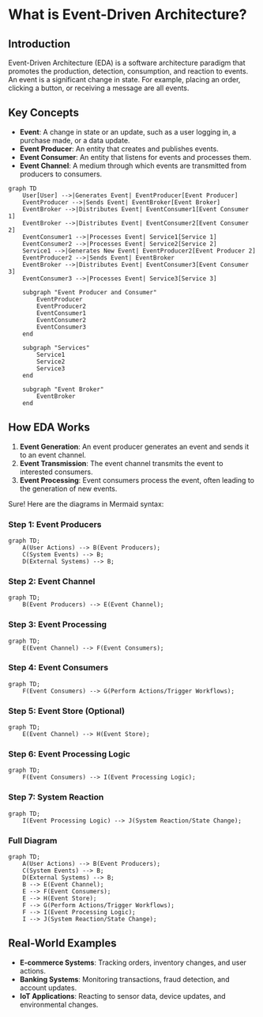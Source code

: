 # What is Event-Driven Architecture?

## Introduction
Event-Driven Architecture (EDA) is a software architecture paradigm that promotes the production, detection, consumption, and reaction to events. An event is a significant change in state. For example, placing an order, clicking a button, or receiving a message are all events.

## Key Concepts
- **Event**: A change in state or an update, such as a user logging in, a purchase made, or a data update.
- **Event Producer**: An entity that creates and publishes events.
- **Event Consumer**: An entity that listens for events and processes them.
- **Event Channel**: A medium through which events are transmitted from producers to consumers.

```mermaid
graph TD
    User[User] -->|Generates Event| EventProducer[Event Producer]
    EventProducer -->|Sends Event| EventBroker[Event Broker]
    EventBroker -->|Distributes Event| EventConsumer1[Event Consumer 1]
    EventBroker -->|Distributes Event| EventConsumer2[Event Consumer 2]
    EventConsumer1 -->|Processes Event| Service1[Service 1]
    EventConsumer2 -->|Processes Event| Service2[Service 2]
    Service1 -->|Generates New Event| EventProducer2[Event Producer 2]
    EventProducer2 -->|Sends Event| EventBroker
    EventBroker -->|Distributes Event| EventConsumer3[Event Consumer 3]
    EventConsumer3 -->|Processes Event| Service3[Service 3]

    subgraph "Event Producer and Consumer"
        EventProducer
        EventProducer2
        EventConsumer1
        EventConsumer2
        EventConsumer3
    end

    subgraph "Services"
        Service1
        Service2
        Service3
    end

    subgraph "Event Broker"
        EventBroker
    end
```

## How EDA Works
1. **Event Generation**: An event producer generates an event and sends it to an event channel.
2. **Event Transmission**: The event channel transmits the event to interested consumers.
3. **Event Processing**: Event consumers process the event, often leading to the generation of new events.

Sure! Here are the diagrams in Mermaid syntax:

### Step 1: Event Producers
```mermaid
graph TD;
    A(User Actions) --> B(Event Producers);
    C(System Events) --> B;
    D(External Systems) --> B;
```

### Step 2: Event Channel
```mermaid
graph TD;
    B(Event Producers) --> E(Event Channel);
```

### Step 3: Event Processing
```mermaid
graph TD;
    E(Event Channel) --> F(Event Consumers);
```

### Step 4: Event Consumers
```mermaid
graph TD;
    F(Event Consumers) --> G(Perform Actions/Trigger Workflows);
```

### Step 5: Event Store (Optional)
```mermaid
graph TD;
    E(Event Channel) --> H(Event Store);
```

### Step 6: Event Processing Logic
```mermaid
graph TD;
    F(Event Consumers) --> I(Event Processing Logic);
```

### Step 7: System Reaction
```mermaid
graph TD;
    I(Event Processing Logic) --> J(System Reaction/State Change);
```

### Full Diagram

```mermaid
graph TD;
    A(User Actions) --> B(Event Producers);
    C(System Events) --> B;
    D(External Systems) --> B;
    B --> E(Event Channel);
    E --> F(Event Consumers);
    E --> H(Event Store);
    F --> G(Perform Actions/Trigger Workflows);
    F --> I(Event Processing Logic);
    I --> J(System Reaction/State Change);
```


## Real-World Examples
- **E-commerce Systems**: Tracking orders, inventory changes, and user actions.
- **Banking Systems**: Monitoring transactions, fraud detection, and account updates.
- **IoT Applications**: Reacting to sensor data, device updates, and environmental changes.
